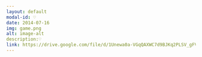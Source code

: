```yaml
---
layout: default
modal-id: ♡
date: 2014-07-16
img: game.png
alt: image-alt
description:♡
link: https://drive.google.com/file/d/1Unewa0a-VGqQAXWC7d9BJKq2PLSV_gFV/view?usp=sharing
---
```


